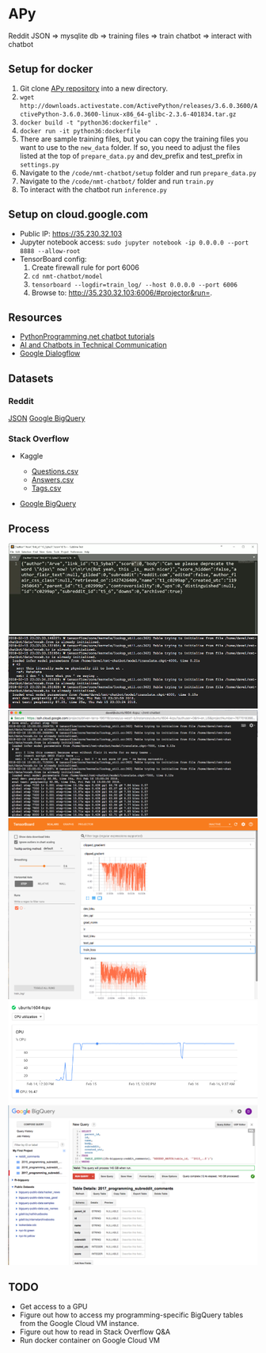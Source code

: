 # APy

Reddit JSON => mysqlite db => training files => train chatbot => interact with chatbot

## Setup for docker

1. Git clone [APy repository](https://github.com/davetlewis-van/APy.git) into a new directory.
1. `wget http://downloads.activestate.com/ActivePython/releases/3.6.0.3600/ActivePython-3.6.0.3600-linux-x86_64-glibc-2.3.6-401834.tar.gz`
1. `docker build -t "python36:dockerfile" .`
1. `docker run -it python36:dockerfile`
1. There are sample training files, but you can copy the training files you want to use to the `new_data` folder. If so, you need to adjust the files listed at the top of `prepare_data.py` and dev_prefix and test_prefix in `settings.py`
1. Navigate to the `/code/nmt-chatbot/setup` folder and run `prepare_data.py`
1. Navigate to the `/code/nmt-chatbot/` folder and run `train.py`
1. To interact with the chatbot run `inference.py`

## Setup on cloud.google.com

* Public IP: https://35.230.32.103
* Jupyter notebook access: `sudo jupyter notebook -ip 0.0.0.0 --port 8888 --allow-root`
* TensorBoard config:
  1. Create firewall rule for port 6006
  2. `cd nmt-chatbot/model`
  3. `tensorboard --logdir=train_log/ --host 0.0.0.0 --port 6006`
  4. Browse to: http://35.230.32.103:6006/#projector&run=.

## Resources

* [PythonProgramming.net chatbot tutorials](https://pythonprogramming.net/chatbot-deep-learning-python-tensorflow/)
* [AI and Chatbots in Technical Communication](https://www.cherryleaf.com/blog/2017/08/ai-chatbots-technical-communication-primer/)
* [Google Dialogflow](https://dialgoflow.com)

## Datasets

### Reddit

[JSON](https://files.pushshift.io/reddit/comments/)
[Google BigQuery](https://bigquery.cloud.google.com/table/fh-bigquery:reddit_comments.2017_12?tab=schema)

### Stack Overflow

* Kaggle
  * [Questions.csv](https://www.kaggle.com/stackoverflow/pythonquestions/downloads/Questions.csv)
  * [Answers.csv](https://www.kaggle.com/stackoverflow/pythonquestions/downloads/Answers.csv)
  * [Tags.csv](https://www.kaggle.com/stackoverflow/pythonquestions/downloads/Tags.csv)

* [Google BigQuery](https://bigquery.cloud.google.com/dataset/fh-bigquery:stackoverflow)

## Process

![Reddit JSON structure](img/json.png)
![Training 1](img/training.png)
![Training 2](img/training2.png)
![TensorBoard](img/tensorboard.png)
![CPU usage](img/cpu.png)
![BigQuery](img/bigquery.png)



## TODO

* Get access to a GPU
* Figure out how to access my programming-specific BigQuery tables from the Google Cloud VM instance.
* Figure out how to read in Stack Overflow Q&A
* Run docker container on Google Cloud VM
